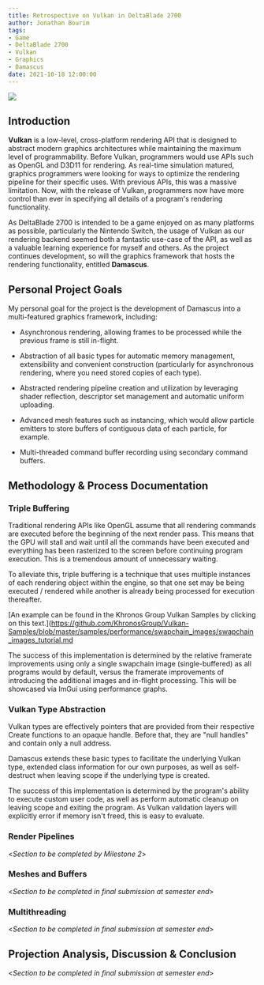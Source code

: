 ```yaml
---
title: Retrospective on Vulkan in DeltaBlade 2700
author: Jonathan Bourim
tags: 
- Game
- DeltaBlade 2700
- Vulkan
- Graphics
- Damascus
date: 2021-10-18 12:00:00
---
```


![](/images/Vulkan/vulkan_logo.png)

## Introduction

**Vulkan** is a low-level, cross-platform rendering API that is designed to abstract modern graphics architectures while maintaining the maximum level of programmability. Before Vulkan, programmers would use APIs such as OpenGL and D3D11 for rendering. As real-time simulation matured, graphics programmers were looking for ways to optimize the rendering pipeline for their specific uses. With previous APIs, this was a massive limitation. Now, with the release of Vulkan, programmers now have more control than ever in specifying all details of a program's rendering functionality. 

As DeltaBlade 2700 is intended to be a game enjoyed on as many platforms as possible, particularly the Nintendo Switch, the usage of Vulkan as our rendering backend seemed both a fantastic use-case of the API, as well as a valuable learning experience for myself and others. As the project continues development, so will the graphics framework that hosts the rendering functionality, entitled **Damascus**. 

## Personal Project Goals

My personal goal for the project is the development of Damascus into a multi-featured graphics framework, including:

* Asynchronous rendering, allowing frames to be processed while the previous frame is still in-flight.

* Abstraction of all basic types for automatic memory management, extensibility and convenient construction (particularly for asynchronous rendering, where you need stored copies of each type).

* Abstracted rendering pipeline creation and utilization by leveraging shader reflection, descriptor set management and automatic uniform uploading.

* Advanced mesh features such as instancing, which would allow particle emitters to store buffers of contiguous data of each particle, for example.

* Multi-threaded command buffer recording using secondary command buffers.

## Methodology & Process Documentation

### Triple Buffering

Traditional rendering APIs like OpenGL assume that all rendering commands are executed before the beginning of the next render pass. This means that the GPU will stall and wait until all the commands have been executed and everything has been rasterized to the screen before continuing program execution. This is a tremendous amount of unnecessary waiting. 

To alleviate this, triple buffering is a technique that uses multiple instances of each rendering object within the engine, so that one set may be being executed / rendered while another is already being processed for execution thereafter. 

[An example can be found in the Khronos Group Vulkan Samples by clicking on this text.](https://github.com/KhronosGroup/Vulkan-Samples/blob/master/samples/performance/swapchain_images/swapchain_images_tutorial.md

The success of this implementation is determined by the relative framerate improvements using only a single swapchain image (single-buffered) as all programs would by default, versus the framerate improvements of introducing the additional images and in-flight processing. This will be showcased via ImGui using performance graphs.

### Vulkan Type Abstraction

Vulkan types are effectively pointers that are provided from their respective Create functions to an opaque handle. Before that, they are "null handles" and contain only a null address. 

Damascus extends these basic types to facilitate the underlying Vulkan type, extended class information for our own purposes, as well as self-destruct when leaving scope if the underlying type is created. 

The success of this implementation is determined by the program's ability to execute custom user code, as well as perform automatic cleanup on leaving scope and exiting the program. As Vulkan validation layers will explicitly error if memory isn't freed, this is easy to evaluate.

### Render Pipelines

<*Section to be completed by Milestone 2*>

### Meshes and Buffers

<*Section to be completed in final submission at semester end*>

### Multithreading

<*Section to be completed in final submission at semester end*>

## Projection Analysis, Discussion & Conclusion

<*Section to be completed in final submission at semester end*>